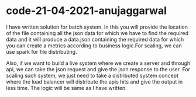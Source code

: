 # code-21-04-2021-anujaggarwal

I have written solution for batch system.
In this you will provide the location of the file containing all the json data for which we have to find the required data and it will 
produce a data.json containing the required data for which you can create a metrics according to business logic.For scaling, we can use spark for file distributing.

Also, if we want to build a live system where we create a server and through api, we can take the json request and give the json response to the user.
For scaling such system, we just need to take a distributed system concept where the load balancer will distribute the apis hits and give the output in less time. The logic 
will be same as I have written.
